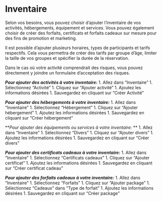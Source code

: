 # Inventaire

Selon vos besoins, vous pouvez choisir d’ajouter l’inventaire de vos activités, hébergements, équipement et services. Vous pouvez également choisir de créer des forfaits, certificats et forfaits cadeaux sur mesure pour des fins de promotion et marketing. 

Il est possible d’ajouter plusieurs horaires, types de participants et tarifs respectifs. Cela vous permettra de créer des tarifs par groupe d’âge, limiter la taille de vos groupes et spécifier la durée de la réservation. 

Dans le cas où votre activité comprendrait des risques, vous pouvez directement y joindre un formulaire d’acceptation des risques. 

***Pour ajouter des activités à  votre inventaire:***
1. 
Allez dans “Inventaire” 
1. 
Sélectionnez “Activité” 
1. 
Cliquez sur “Ajouter activité”
1. 
Ajoutez les informations désirées
1. 
Sauvegardez en cliquant sur “Créer Activité”

***Pour ajouter des hébergements à votre inventaire:***
1. 
Allez dans “Inventaire” 
1. 
Sélectionnez “Hébergement”
1. 
Cliquez sur “Ajouter hébergement”
1. 
Ajoutez les informations désirées
1. 
Sauvegardez en cliquant sur “Créer hébergement”

***Pour ajouter des équipements ou services à votre inventaire:* **
1. 
Allez dans “Inventaire” 
1. 
Sélectionnez  “Divers”
1. 
Cliquez sur “Ajouter divers”
1. 
Ajoutez les informations désirées 
1. 
Sauvegardez en cliquant sur “Créer divers”

***Pour ajouter des certificats cadeaux à votre inventaire:***
1. 
Allez dans “Inventaire”
1. 
Sélectionnez “Certificats cadeaux”
1. 
Cliquez sur “Ajouter certificat” 
1. 
Ajoutez les informations désirées
1. 
Sauvegardez en cliquant sur “Créer certificat cadeau”

***Pour ajouter des forfaits cadeaux à votre inventaire:***
1. 
Allez dans “Inventaire”
1. 
Sélectionnez “Forfaits”
1. 
Cliquez sur “Ajouter package”
1. 
Sélectionnez “Cadeaux” dans “Type de forfait”
1. 
Ajoutez les informations désirées
1. 
Sauvegardez en cliquant sur “Créer package”
